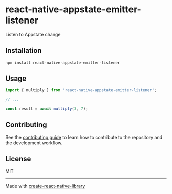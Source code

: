 # react-native-appstate-emitter-listener

Listen to Appstate change

## Installation

```sh
npm install react-native-appstate-emitter-listener
```

## Usage

```js
import { multiply } from 'react-native-appstate-emitter-listener';

// ...

const result = await multiply(3, 7);
```

## Contributing

See the [contributing guide](CONTRIBUTING.md) to learn how to contribute to the repository and the development workflow.

## License

MIT

---

Made with [create-react-native-library](https://github.com/callstack/react-native-builder-bob)
